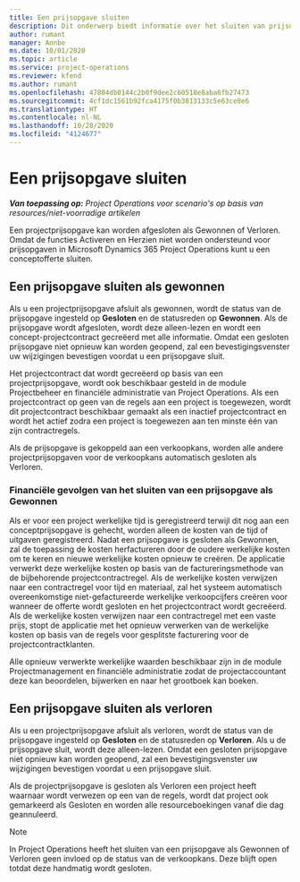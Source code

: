 ```yaml
---
title: Een prijsopgave sluiten
description: Dit onderwerp biedt informatie over het sluiten van prijsopgaven in Project Operations.
author: rumant
manager: Annbe
ms.date: 10/01/2020
ms.topic: article
ms.service: project-operations
ms.reviewer: kfend
ms.author: rumant
ms.openlocfilehash: 47804db0144c2b0f9dee2c60518e8aba6fb27473
ms.sourcegitcommit: 4cf1dc1561b92fca4175f0b3813133c5e63ce8e6
ms.translationtype: HT
ms.contentlocale: nl-NL
ms.lasthandoff: 10/28/2020
ms.locfileid: "4124677"
---
```

# <a name="close-a-quote"></a>Een prijsopgave sluiten

_**Van toepassing op:** Project Operations voor scenario's op basis van resources/niet-voorradige artikelen_

Een projectprijsopgave kan worden afgesloten als Gewonnen of Verloren. Omdat de functies Activeren en Herzien niet worden ondersteund voor prijsopgaven in Microsoft Dynamics 365 Project Operations kunt u een conceptofferte sluiten.

## <a name="close-a-quote-as-won"></a>Een prijsopgave sluiten als gewonnen

Als u een projectprijsopgave afsluit als gewonnen, wordt de status van de prijsopgave ingesteld op **Gesloten** en de statusreden op **Gewonnen**. Als de prijsopgave wordt afgesloten, wordt deze alleen-lezen en wordt een concept-projectcontract gecreëerd met alle informatie. Omdat een gesloten prijsopgave niet opnieuw kan worden geopend, zal een bevestigingsvenster uw wijzigingen bevestigen voordat u een prijsopgave sluit.

Het projectcontract dat wordt gecreëerd op basis van een projectprijsopgave, wordt ook beschikbaar gesteld in de module Projectbeheer en financiële administratie van Project Operations. Als een projectcontract op geen van de regels aan een project is toegewezen, wordt dit projectcontract beschikbaar gemaakt als een inactief projectcontract en wordt het actief zodra een project is toegewezen aan ten minste één van zijn contractregels.

Als de prijsopgave is gekoppeld aan een verkoopkans, worden alle andere projectprijsopgaven voor de verkoopkans automatisch gesloten als Verloren.

### <a name="financial-impact-of-closing-a-quote-as-won"></a>Financiële gevolgen van het sluiten van een prijsopgave als Gewonnen

Als er voor een project werkelijke tijd is geregistreerd terwijl dit nog aan een conceptprijsopgave is gehecht, worden alleen de kosten van de tijd of uitgaven geregistreerd. Nadat een prijsopgave is gesloten als Gewonnen, zal de toepassing de kosten herfactureren door de oudere werkelijke kosten om te keren en nieuwe werkelijke kosten opnieuw te creëren. De applicatie verwerkt deze werkelijke kosten op basis van de factureringsmethode van de bijbehorende projectcontractregel. Als de werkelijke kosten verwijzen naar een contractregel voor tijd en materiaal, zal het systeem automatisch overeenkomstige niet-gefactureerde werkelijke verkoopcijfers creëren voor wanneer de offerte wordt gesloten en het projectcontract wordt gecreëerd. Als de werkelijke kosten verwijzen naar een contractregel met een vaste prijs, stopt de applicatie met het opnieuw verwerken van de werkelijke kosten op basis van de regels voor gesplitste facturering voor de projectcontractklanten.

Alle opnieuw verwerkte werkelijke waarden beschikbaar zijn in de module Projectmanagement en financiële administratie zodat de projectaccountant deze kan beoordelen, bijwerken en naar het grootboek kan boeken. 

## <a name="close-a-quote-as-lost"></a>Een prijsopgave sluiten als verloren

Als u een projectprijsopgave afsluit als verloren, wordt de status van de prijsopgave ingesteld op **Gesloten** en de statusreden op **Verloren**. Als u de prijsopgave sluit, wordt deze alleen-lezen. Omdat een gesloten prijsopgave niet opnieuw kan worden geopend, zal een bevestigingsvenster uw wijzigingen bevestigen voordat u een prijsopgave sluit.

Als de projectprijsopgave is gesloten als Verloren een project heeft waarnaar wordt verwezen op een van de regels, wordt dat project ook gemarkeerd als Gesloten en worden alle resourceboekingen vanaf die dag geannuleerd.

> [!NOTE]
> In Project Operations heeft het sluiten van een prijsopgave als Gewonnen of Verloren geen invloed op de status van de verkoopkans. Deze blijft open totdat deze handmatig wordt gesloten.
